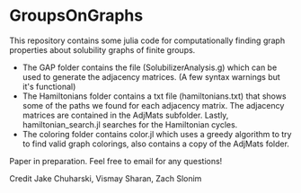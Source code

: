 # GroupsOnGraphs

This repository contains some julia code for computationally finding graph properties about solubility graphs of finite groups. 

- The GAP folder contains the file (SolubilizerAnalysis.g) which can be used to generate the adjacency matrices. (A few syntax warnings but it's functional)
- The Hamiltonians folder contains a txt file (hamiltonians.txt) that shows some of the paths we found for each adjacency matrix. The adjacency matrices are contained in the AdjMats subfolder. Lastly, hamiltonian_search.jl searches for the Hamiltonian cycles.
- The coloring folder contains color.jl which uses a greedy algorithm to try to find valid graph colorings, also contains a copy of the AdjMats folder.

Paper in preparation. Feel free to email for any questions!

Credit Jake Chuharski, Vismay Sharan, Zach Slonim
